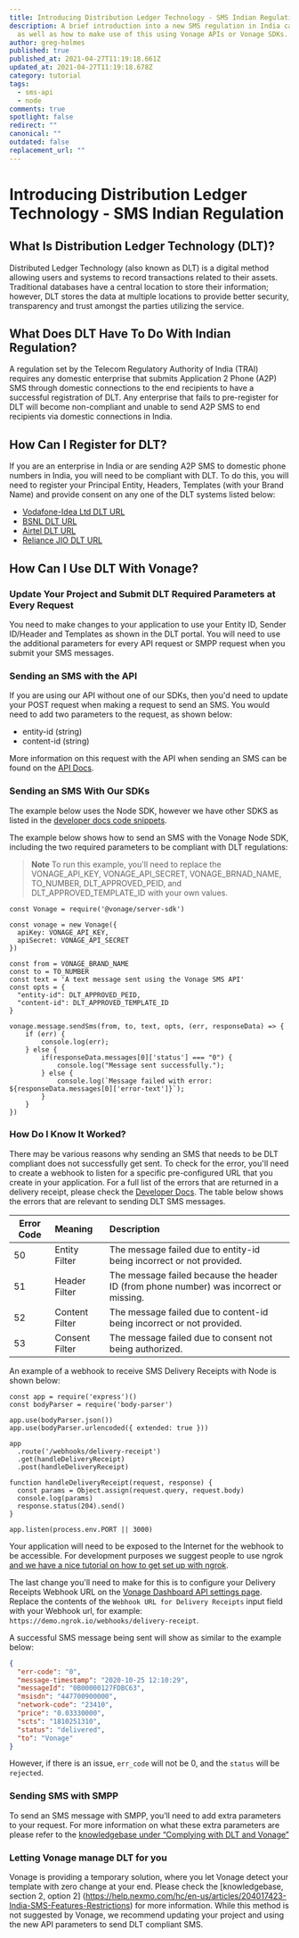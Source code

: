 ```yaml
---
title: Introducing Distribution Ledger Technology - SMS Indian Regulation
description: A brief introduction into a new SMS regulation in India called DLT,
  as well as how to make use of this using Vonage APIs or Vonage SDKs.
author: greg-holmes
published: true
published_at: 2021-04-27T11:19:18.661Z
updated_at: 2021-04-27T11:19:18.678Z
category: tutorial
tags:
  - sms-api
  - node
comments: true
spotlight: false
redirect: ""
canonical: ""
outdated: false
replacement_url: ""
---
```

# Introducing Distribution Ledger Technology - SMS Indian Regulation

## What Is Distribution Ledger Technology (DLT)?

Distributed Ledger Technology (also known as DLT) is a digital method allowing users and systems to record transactions related to their assets. Traditional databases have a central location to store their information; however, DLT stores the data at multiple locations to provide better security, transparency and trust amongst the parties utilizing the service.

## What Does DLT Have To Do With Indian Regulation?

A regulation set by the Telecom Regulatory Authority of India (TRAI) requires any domestic enterprise that submits Application 2 Phone (A2P) SMS through domestic connections to the end recipients to have a successful registration of DLT. Any enterprise that fails to pre-register for DLT will become non-compliant and unable to send A2P SMS to end recipients via domestic connections in India.

## How Can I Register for DLT?

If you are an enterprise in India or are sending A2P SMS to domestic phone numbers in India, you will need to be compliant with DLT. To do this, you will need to register your Principal Entity, Headers, Templates (with your Brand Name) and provide consent on any one of the DLT systems listed below:

* [Vodafone-Idea Ltd DLT URL](https://www.vilpower.in)
* [BSNL DLT URL](https://www.ucc-bsnl.co.in)
* [Airtel DLT URL](https://dltconnect.airtel.in)
* [Reliance JIO DLT URL](https://trueconnect.jio.com/)

## How Can I Use DLT With Vonage?

### Update Your Project and Submit DLT Required Parameters at Every Request

You need to make changes to your application to use your Entity ID, Sender ID/Header and Templates as shown in the DLT portal. You will need to use the additional parameters for every API request or SMPP request when you submit your SMS messages.


 

### Sending an SMS with the API

If you are using our API without one of our SDKs, then you'd need to update your POST request when making a request to send an SMS. You would need to add two parameters to the request, as shown below:

* entity-id (string)
* content-id (string)

More information on this request with the API when sending an SMS can be found on the [API Docs](https://developer.nexmo.com/api/sms#send-an-sms).

### Sending an SMS With Our SDKs

The example below uses the Node SDK, however we have other SDKS as listed in the [developer docs code snippets](https://developer.nexmo.com/messaging/sms/code-snippets/send-an-sms).

<sign-up></sign-up>

The example below shows how to send an SMS with the Vonage Node SDK, including the two required parameters to be compliant with DLT regulations:

> **Note** To run this example, you'll need to replace the VONAGE_API_KEY, VONAGE_API_SECRET, VONAGE_BRNAD_NAME, TO_NUMBER, DLT_APPROVED_PEID, and DLT_APPROVED_TEMPLATE_ID with your own values.

```node
const Vonage = require('@vonage/server-sdk')

const vonage = new Vonage({
  apiKey: VONAGE_API_KEY,
  apiSecret: VONAGE_API_SECRET
})

const from = VONAGE_BRAND_NAME
const to = TO_NUMBER
const text = 'A text message sent using the Vonage SMS API'
const opts = {
  "entity-id": DLT_APPROVED_PEID,
  "content-id": DLT_APPROVED_TEMPLATE_ID
}

vonage.message.sendSms(from, to, text, opts, (err, responseData) => {
    if (err) {
        console.log(err);
    } else {
        if(responseData.messages[0]['status'] === "0") {
            console.log("Message sent successfully.");
        } else {
            console.log(`Message failed with error: ${responseData.messages[0]['error-text']}`);
        }
    }
})
```

### How Do I Know It Worked?

There may be various reasons why sending an SMS that needs to be DLT compliant does not successfully get sent. To check for the error, you'll need to create a webhook to listen for a specific pre-configured URL that you create in your application. For a full list of the errors that are returned in a delivery receipt, please check the [Developer Docs](https://developer.nexmo.com/messaging/sms/guides/delivery-receipts#dlr-error-codes). The table below shows the errors that are relevant to sending DLT SMS messages.

| Error Code        | Meaning        | Description                                                                            |
| ----------------- |:---------------| :--------------------------------------------------------------------------------------|
| 50                | Entity Filter  | The message failed due to entity-id being incorrect or not provided.                   |
| 51                | Header Filter  | The message failed because the header ID (from phone number) was incorrect or missing. |
| 52                | Content Filter | The message failed due to content-id being incorrect or not provided.                  |
| 53                | Consent Filter | The message failed due to consent not being authorized.                                |

An example of a webhook to receive SMS Delivery Receipts with Node is shown below:

```node
const app = require('express')()
const bodyParser = require('body-parser')

app.use(bodyParser.json())
app.use(bodyParser.urlencoded({ extended: true }))

app
  .route('/webhooks/delivery-receipt')
  .get(handleDeliveryReceipt)
  .post(handleDeliveryReceipt)

function handleDeliveryReceipt(request, response) {
  const params = Object.assign(request.query, request.body)
  console.log(params)
  response.status(204).send()
}

app.listen(process.env.PORT || 3000)
```

Your application will need to be exposed to the Internet for the webhook to be accessible. For development purposes we suggest people to use ngrok [and we have a nice tutorial on how to get set up with ngrok](https://learn.vonage.com/blog/2017/07/04/local-development-nexmo-ngrok-tunnel-dr/).

The last change you'll need to make for this is to configure your Delivery Receipts Webhook URL on the [Vonage Dashboard API settings page](https://dashboard.nexmo.com/settings). Replace the contents of the `Webhook URL for Delivery Receipts` input field with your Webhook url, for example: `https://demo.ngrok.io/webhooks/delivery-receipt`.

A successful SMS message being sent will show as similar to the example below:

```json
{
  "err-code": "0",
  "message-timestamp": "2020-10-25 12:10:29",
  "messageId": "0B00000127FDBC63",
  "msisdn": "447700900000",
  "network-code": "23410",
  "price": "0.03330000",
  "scts": "1810251310",
  "status": "delivered",
  "to": "Vonage"
}
```

However, if there is an issue, `err_code` will not be 0, and the `status` will be `rejected`.

### Sending SMS with SMPP

To send an SMS message with SMPP, you’ll need to add extra parameters to your request. For more information on what these extra parameters are please refer to the [knowledgebase under “Complying with DLT and Vonage”](https://help.nexmo.com/hc/en-us/articles/204017423-India-SMS-Features-Restrictions)

### Letting Vonage manage DLT for you

Vonage is providing a temporary solution, where you let Vonage detect your template with zero change at your end. Please check the [knowledgebase, section 2, option 2] (https://help.nexmo.com/hc/en-us/articles/204017423-India-SMS-Features-Restrictions) for more information. While this method is not suggested by Vonage, we recommend updating your project and using the new API parameters to send DLT compliant SMS. 

